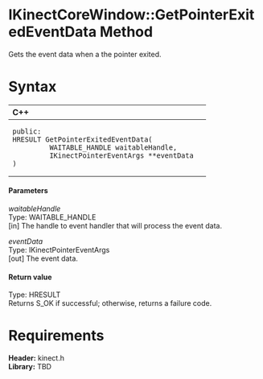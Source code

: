IKinectCoreWindow::GetPointerExitedEventData Method  
===================================================  

Gets the event data when a the pointer exited. <span id="syntaxSection"></span>

Syntax  
======  

<table>
<colgroup>
<col width="100%" />
</colgroup>
<thead>
<tr class="header">
<th align="left">C++</th>
</tr>
</thead>
<tbody>
<tr class="odd">
<td align="left"><pre><code>public:  
HRESULT GetPointerExitedEventData(  
         WAITABLE_HANDLE waitableHandle,  
         IKinectPointerEventArgs **eventData  
)</code></pre></td>
</tr>
</tbody>
</table>

<span id="ID4EG"></span>
#### Parameters  

*waitableHandle*    
Type: WAITABLE\_HANDLE  
[in] The handle to event handler that will process the event data.  

*eventData*    
Type: IKinectPointerEventArgs  
[out] The event data.  

<span id="ID4EP"></span>
#### Return value  

Type: HRESULT  
Returns S\_OK if successful; otherwise, returns a failure code.  

<span id="requirements"></span>

Requirements  
============  

**Header:** kinect.h  
**Library:** TBD  



<!--Please do not edit the data in the comment block below.-->
<!--
TOCTitle : GetPointerExitedEventData Method
RLTitle : IKinectCoreWindow::GetPointerExitedEventData Method
KeywordK : GetPointerExitedEventData method
KeywordK : IKinectCoreWindow::GetPointerExitedEventData method
KeywordF : IKinectCoreWindow::GetPointerExitedEventData
KeywordF : GetPointerExitedEventData
KeywordF : Microsoft.Kinect.kinect.IKinectCoreWindow.GetPointerExitedEventData(WAITABLE_HANDLE,IKinectPointerEventArgs@)
KeywordA : M:Microsoft.Kinect.kinect.IKinectCoreWindow.GetPointerExitedEventData(WAITABLE_HANDLE,IKinectPointerEventArgs@)
AssetID : M:Microsoft.Kinect.kinect.IKinectCoreWindow.GetPointerExitedEventData(WAITABLE_HANDLE,IKinectPointerEventArgs@)
Locale : en-us
CommunityContent : 1
APIType : Managed
APILocation : 
APIName : Microsoft.Kinect.kinect.IKinectCoreWindow::GetPointerExitedEventData
TargetOS : Windows
TopicType : kbSyntax
DevLang : C++
DocSet : K4Wv2
ProjType : K4Wv2Proj
Technology : Kinect for Windows
Product : Kinect for Windows SDK v2
productversion : 20
-->
